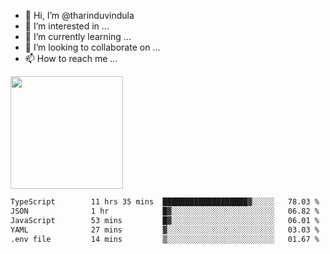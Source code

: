 - 👋 Hi, I’m @tharinduvindula
- 👀 I’m interested in ...
- 🌱 I’m currently learning ...
- 💞️ I’m looking to collaborate on ...
- 📫 How to reach me ...

<!---
tharinduvindula/tharinduvindula is a ✨ special ✨ repository because its `README.md` (this file) appears on your GitHub profile.
You can click the Preview link to take a look at your changes.
--->

<img height="180em" src="https://github-readme-stats.vercel.app/api?username=tharinduvindula&show_icons=true&hide_border=false&&count_private=true&include_all_commits=true" />


<!--START_SECTION:waka-->

```txt
TypeScript        11 hrs 35 mins  ███████████████████▓░░░░░   78.03 %
JSON              1 hr            █▓░░░░░░░░░░░░░░░░░░░░░░░   06.82 %
JavaScript        53 mins         █▓░░░░░░░░░░░░░░░░░░░░░░░   06.01 %
YAML              27 mins         ▓░░░░░░░░░░░░░░░░░░░░░░░░   03.03 %
.env file         14 mins         ▒░░░░░░░░░░░░░░░░░░░░░░░░   01.67 %
```

<!--END_SECTION:waka-->
